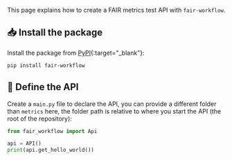 This page explains how to create a FAIR metrics test API with `fair-workflow`.

## 📥 Install the package

Install the package from [PyPI](https://pypi.org/project/fair-workflow/){:target="_blank"}:

```bash
pip install fair-workflow
```


## 📝 Define the API

Create a `main.py` file to declare the API, you can provide a different folder than `metrics` here, the folder path is relative to where you start the API (the root of the repository):

```python title="main.py"
from fair_workflow import Api

api = API()
print(api.get_hello_world())
```
